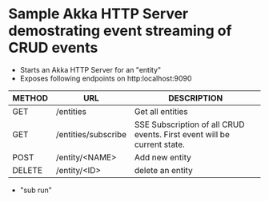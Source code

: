 # Sample Akka HTTP Server demostrating event streaming of CRUD events

- Starts an Akka HTTP Server for an "entity"
- Exposes following endpoints on http:localhost:9090


| METHOD | URL                 | DESCRIPTION                                                              |
|--------|---------------------|--------------------------------------------------------------------------|
| GET    | /entities           | Get all entities                                                         |
| GET    | /entities/subscribe | SSE Subscription of all CRUD events.  First event will be current state. |
| POST   | /entity/\<NAME>      | Add new entity                                                           |
| DELETE | /entity/\<ID>        | delete an entity                                                         |


- "sub run"
